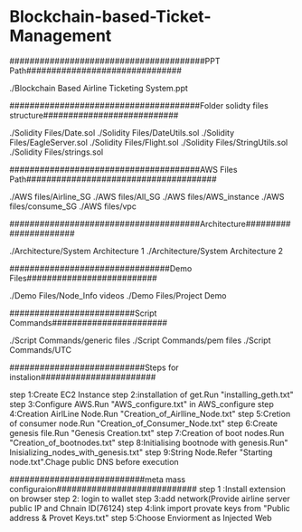 # Blockchain-based-Ticket-Management

#######################################PPT Path###############################

./Blockchain Based Airline Ticketing System.ppt


######################################Folder solidty files structure###########################


./Solidity Files/Date.sol
./Solidity Files/DateUtils.sol
./Solidity Files/EagleServer.sol
./Solidity Files/Flight.sol
./Solidity Files/StringUtils.sol
./Solidity Files/strings.sol


######################################AWS Files Path######################################

./AWS files/Airline_SG
./AWS files/All_SG
./AWS files/AWS_instance
./AWS files/consume_SG
./AWS files/vpc

######################################Architecture######################

./Architecture/System Architecture 1
./Architecture/System Architecture 2


################################Demo Files##########################

./Demo Files/Node_Info videos
./Demo Files/Project Demo


#########################Script Commands#######################

./Script Commands/generic files
./Script Commands/pem files
./Script Commands/UTC

###########################Steps for instalion#######################


step 1:Create EC2 Instance
step 2:installation of get.Run "installing_geth.txt"
step 3:Configure AWS.Run "AWS_configure.txt" in AWS_configure
step 4:Creation AirlLine Node.Run "Creation_of_Airlline_Node.txt"
step 5:Cretion of consumer node.Run "Creation_of_Consumer_Node.txt"
step 6:Create genesis file.Run "Genesis Creation.txt"
step 7:Creation of boot nodes.Run "Creation_of_bootnodes.txt"
step 8:Initialising bootnode with genesis.Run" Inisializing_nodes_with_genesis.txt"
step 9:String Node.Refer "Starting node.txt".Chage public DNS before execution


###########################meta mass configuraion############################
step 1 :Install extension on browser
step 2: login to wallet
step 3:add network(Provide airline server public IP and Chnain ID(76124)
step 4:link import provate keys from "Public address & Provet Keys.txt"
step 5:Choose Enviorment as Injected Web


